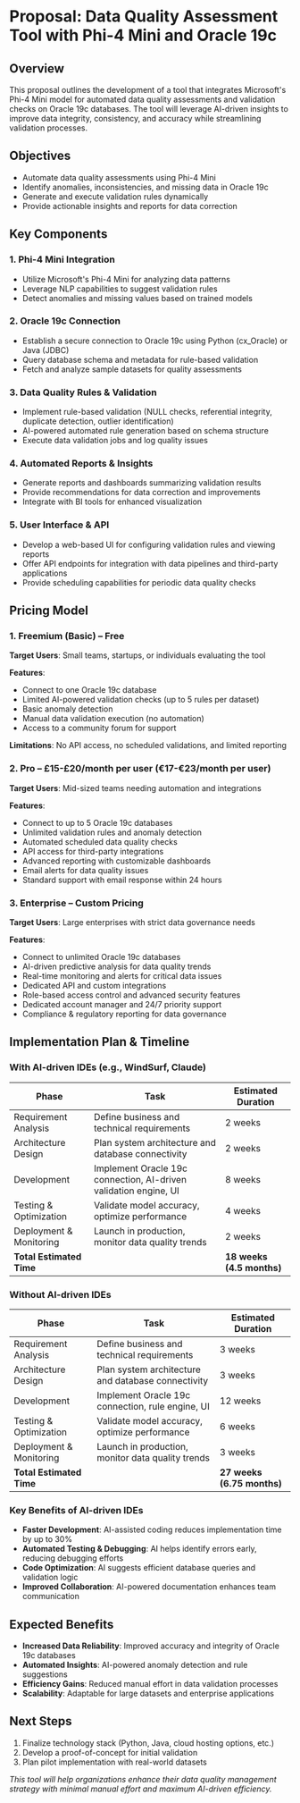 # Proposal: Data Quality Assessment Tool with Phi-4 Mini and Oracle 19c

## Overview

This proposal outlines the development of a tool that integrates Microsoft's Phi-4 Mini model for automated data quality assessments and validation checks on Oracle 19c databases. The tool will leverage AI-driven insights to improve data integrity, consistency, and accuracy while streamlining validation processes.

## Objectives

- Automate data quality assessments using Phi-4 Mini
- Identify anomalies, inconsistencies, and missing data in Oracle 19c
- Generate and execute validation rules dynamically
- Provide actionable insights and reports for data correction

## Key Components

### 1. Phi-4 Mini Integration
- Utilize Microsoft's Phi-4 Mini for analyzing data patterns
- Leverage NLP capabilities to suggest validation rules
- Detect anomalies and missing values based on trained models

### 2. Oracle 19c Connection
- Establish a secure connection to Oracle 19c using Python (cx_Oracle) or Java (JDBC)
- Query database schema and metadata for rule-based validation
- Fetch and analyze sample datasets for quality assessments

### 3. Data Quality Rules & Validation
- Implement rule-based validation (NULL checks, referential integrity, duplicate detection, outlier identification)
- AI-powered automated rule generation based on schema structure
- Execute data validation jobs and log quality issues

### 4. Automated Reports & Insights
- Generate reports and dashboards summarizing validation results
- Provide recommendations for data correction and improvements
- Integrate with BI tools for enhanced visualization

### 5. User Interface & API
- Develop a web-based UI for configuring validation rules and viewing reports
- Offer API endpoints for integration with data pipelines and third-party applications
- Provide scheduling capabilities for periodic data quality checks

## Pricing Model

### 1. Freemium (Basic) – Free
**Target Users**: Small teams, startups, or individuals evaluating the tool

**Features**:
- Connect to one Oracle 19c database
- Limited AI-powered validation checks (up to 5 rules per dataset)
- Basic anomaly detection
- Manual data validation execution (no automation)
- Access to a community forum for support

**Limitations**: No API access, no scheduled validations, and limited reporting

### 2. Pro – £15-£20/month per user (€17-€23/month per user)
**Target Users**: Mid-sized teams needing automation and integrations

**Features**:
- Connect to up to 5 Oracle 19c databases
- Unlimited validation rules and anomaly detection
- Automated scheduled data quality checks
- API access for third-party integrations
- Advanced reporting with customizable dashboards
- Email alerts for data quality issues
- Standard support with email response within 24 hours

### 3. Enterprise – Custom Pricing
**Target Users**: Large enterprises with strict data governance needs

**Features**:
- Connect to unlimited Oracle 19c databases
- AI-driven predictive analysis for data quality trends
- Real-time monitoring and alerts for critical data issues
- Dedicated API and custom integrations
- Role-based access control and advanced security features
- Dedicated account manager and 24/7 priority support
- Compliance & regulatory reporting for data governance

## Implementation Plan & Timeline

### With AI-driven IDEs (e.g., WindSurf, Claude)

| Phase | Task | Estimated Duration |
|-------|------|-------------------|
| Requirement Analysis | Define business and technical requirements | 2 weeks |
| Architecture Design | Plan system architecture and database connectivity | 2 weeks |
| Development | Implement Oracle 19c connection, AI-driven validation engine, UI | 8 weeks |
| Testing & Optimization | Validate model accuracy, optimize performance | 4 weeks |
| Deployment & Monitoring | Launch in production, monitor data quality trends | 2 weeks |
| **Total Estimated Time** | | **18 weeks (4.5 months)** |

### Without AI-driven IDEs

| Phase | Task | Estimated Duration |
|-------|------|-------------------|
| Requirement Analysis | Define business and technical requirements | 3 weeks |
| Architecture Design | Plan system architecture and database connectivity | 3 weeks |
| Development | Implement Oracle 19c connection, rule engine, UI | 12 weeks |
| Testing & Optimization | Validate model accuracy, optimize performance | 6 weeks |
| Deployment & Monitoring | Launch in production, monitor data quality trends | 3 weeks |
| **Total Estimated Time** | | **27 weeks (6.75 months)** |

### Key Benefits of AI-driven IDEs
- **Faster Development**: AI-assisted coding reduces implementation time by up to 30%
- **Automated Testing & Debugging**: AI helps identify errors early, reducing debugging efforts
- **Code Optimization**: AI suggests efficient database queries and validation logic
- **Improved Collaboration**: AI-powered documentation enhances team communication

## Expected Benefits
- **Increased Data Reliability**: Improved accuracy and integrity of Oracle 19c databases
- **Automated Insights**: AI-powered anomaly detection and rule suggestions
- **Efficiency Gains**: Reduced manual effort in data validation processes
- **Scalability**: Adaptable for large datasets and enterprise applications

## Next Steps
1. Finalize technology stack (Python, Java, cloud hosting options, etc.)
2. Develop a proof-of-concept for initial validation
3. Plan pilot implementation with real-world datasets

*This tool will help organizations enhance their data quality management strategy with minimal manual effort and maximum AI-driven efficiency.* 